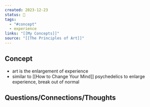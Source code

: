 ```yaml
---
created: 2023-12-23
status: 🔴
tags:
  - "#concept"
  - experience
links: "[[My Concepts]]"
source: "[[The Principles of Art]]"
---
```

## Concept
- art is the enlargement of experience
- similar to [[How to Change Your Mind]] psychedelics to enlarge experience, break out of normal
## Questions/Connections/Thoughts